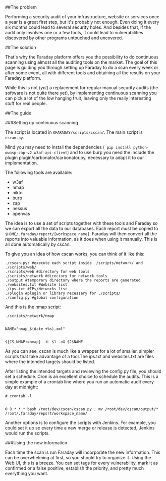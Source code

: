 ##The problem

Performing a security audit of your infrastructure, website or services once a year is a great first step, but it's probably not enough. Even doing it every six months could lead to several security holes. And besides that, if the audit only involves one or a few tools, it could lead to vulnerabilities discovered by other programs untouched and uncovered.  

##The solution

That's why the Faraday platform offers you the possibility to do continuous scanning using almost all the auditing tools on the market. The goal of this page is guiding you through setting up Faraday to do a scan every week or after some event, all with different tools and obtaining all the results on your Faraday platform. 

While this is not (*yet*) a replacement for regular manual security audits (the software is not quite there yet), by implementing continuous scanning you can pick a lot of the low hanging fruit, leaving only the really interesting stuff for real people.

##The guide

###Setting up continuous scanning

The script is located in ```$FARADAY/scripts/cscan/```. The main script is ```cscan.py```.

Mind you may need to install the dependencies (``` pip install python-owasp-zap-v2 w3af-api-client```) and to use burp you need the include the plugin plugin/carbonator/carbonator.py, necessary to adapt it to our implementation.

The following tools are available:

* w3af
* nmap
* nikto
* burp
* zap
* nessus
* openvas

The idea is to use a set of scripts together with these tools and Faraday so we can export all the data to our databases. Each report must be copied to `$HOME/.faraday/report/[workspace_name]`. Faraday will then convert all the reports into valuable information, as it does when using it manually. This is all done automatically by cscan. 

To give you an idea of how cscan works, you can think of it like this:

```
./cscan.py: #execute each script inside ./scripts/network/ and ./scripts/web/
./scripts/web #directory for web tools
./scripts/network #directory for network tools
./output #temporary directory where the reports are generated
./websites.txt #Website list 
./ips.txt #IPs/Networks list
./plugin #plugin or library necessary for ./scripts/
./config.py #global configuration
```

And this is the nmap script:
```
./scripts/network/nmap


NAME="nmap_$(date +%s).xml"


${CS_NMAP:=nmap} -iL $1 -oX $2$NAME
```

As you can see, cscan is much like a wrapper for a lot of smaller, simpler scripts that take advantage of a tool.The ips.txt and websites.txt are files where the intended targets should be listed. 

After listing the intended targets and reviewing the config.py file, you should set a schedule. Cron is an excellent choice to schedule the audits. This is a simple example of a crontab line where you run an automatic audit every day at midnight:

```
# crontab -l


0 0 * * * bash /root/dev/cscan/cscan.py ; mv /root/dev/cscan/output/* /root/.faraday/report/workspace_name/
```

Another options is to configure the scripts with Jenkins. For example, you could set it up so every time a new merge or release is detected, Jenkins would run the scripts. 

###Using the new information

Each time the scan is run Faraday will incorporate the new information. This can be overwhelming at first, so you should try to organize it. Using the Web UI, this is a breeze. You can set tags for every vulnerability, mark it as confirmed or a false positive, establish the priority, and pretty much everything you want. 